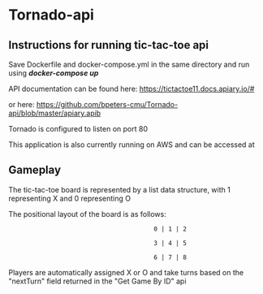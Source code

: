 # Tornado-api
## Instructions for running tic-tac-toe api
Save Dockerfile and docker-compose.yml in the same directory and run using **_docker-compose up_**

API documentation can be found here: https://tictactoe11.docs.apiary.io/#

or here: https://github.com/bpeters-cmu/Tornado-api/blob/master/apiary.apib

Tornado is configured to listen on port 80

This application is also currently running on AWS and can be accessed at <ip> 
  
## Gameplay
The tic-tac-toe board is represented by a list data structure, with 1 representing X and 0 representing O

The positional layout of the board is as follows:

                                            0 | 1 | 2

                                            3 | 4 | 5

                                            6 | 7 | 8

Players are automatically assigned X or O and take turns based on the "nextTurn" field returned in the "Get Game By ID" api
